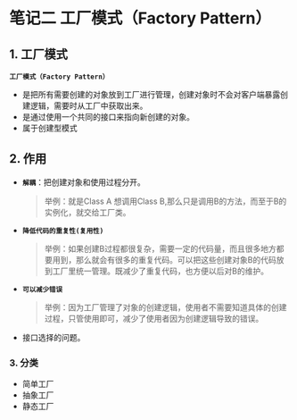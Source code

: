 # 笔记二 工厂模式（Factory Pattern）

## 1. 工厂模式

**`工厂模式（Factory Pattern）`**

- 是把所有需要创建的对象放到工厂进行管理，创建对象时不会对客户端暴露创建逻辑，需要时从工厂中获取出来。
- 是通过使用一个共同的接口来指向新创建的对象。
- 属于创建型模式



## 2. 作用

- **`解耦`**：把创建对象和使用过程分开。

  > 举例：就是Class A 想调用Class B,那么只是调用B的方法，而至于B的实例化，就交给工厂类。

- **`降低代码的重复性(复用性)`**

  > 举例：如果创建B过程都很复杂，需要一定的代码量，而且很多地方都要用到，那么就会有很多的重复代码。可以把这些创建对象B的代码放到工厂里统一管理。既减少了重复代码，也方便以后对B的维护。

- **`可以减少错误`**

  > 举例：因为工厂管理了对象的创建逻辑，使用者不需要知道具体的创建过程，只管使用即可，减少了使用者因为创建逻辑导致的错误。

- 接口选择的问题。

### 3. 分类

- 简单工厂
- 抽象工厂
- 静态工厂